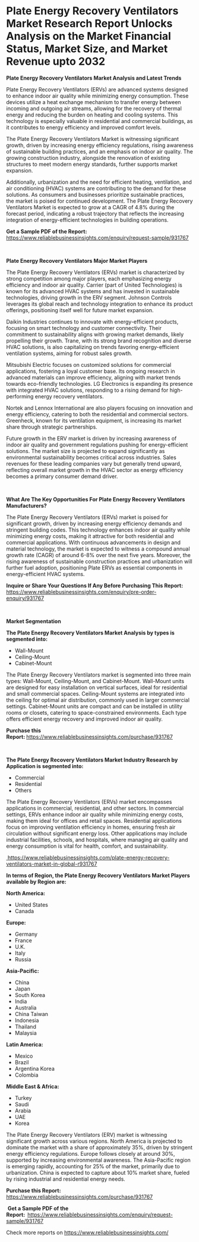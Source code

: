 <p><h1>Plate Energy Recovery Ventilators Market Research Report Unlocks Analysis on the Market Financial Status, Market Size, and Market Revenue upto 2032</h1></p><p><strong>Plate Energy Recovery Ventilators Market Analysis and Latest Trends</strong></p>
<p><p>Plate Energy Recovery Ventilators (ERVs) are advanced systems designed to enhance indoor air quality while minimizing energy consumption. These devices utilize a heat exchange mechanism to transfer energy between incoming and outgoing air streams, allowing for the recovery of thermal energy and reducing the burden on heating and cooling systems. This technology is especially valuable in residential and commercial buildings, as it contributes to energy efficiency and improved comfort levels.</p><p>The Plate Energy Recovery Ventilators Market is witnessing significant growth, driven by increasing energy efficiency regulations, rising awareness of sustainable building practices, and an emphasis on indoor air quality. The growing construction industry, alongside the renovation of existing structures to meet modern energy standards, further supports market expansion. </p><p>Additionally, urbanization and the need for efficient heating, ventilation, and air conditioning (HVAC) systems are contributing to the demand for these solutions. As consumers and businesses prioritize sustainable practices, the market is poised for continued development. The Plate Energy Recovery Ventilators Market is expected to grow at a CAGR of 4.8% during the forecast period, indicating a robust trajectory that reflects the increasing integration of energy-efficient technologies in building operations.</p></p>
<p><strong>Get a Sample PDF of the Report:&nbsp;</strong> <a href="https://www.reliablebusinessinsights.com/enquiry/request-sample/931767?utm_campaign=2811&utm_medium=2&utm_source=Github&utm_content=ia&utm_term=21032025&utm_id=plate-energy-recovery-ventilators">https://www.reliablebusinessinsights.com/enquiry/request-sample/931767</a></p>
<p>&nbsp;</p>
<p><strong>Plate Energy Recovery Ventilators Major Market Players</strong></p>
<p><p>The Plate Energy Recovery Ventilators (ERVs) market is characterized by strong competition among major players, each emphasizing energy efficiency and indoor air quality. Carrier (part of United Technologies) is known for its advanced HVAC systems and has invested in sustainable technologies, driving growth in the ERV segment. Johnson Controls leverages its global reach and technology integration to enhance its product offerings, positioning itself well for future market expansion.</p><p>Daikin Industries continues to innovate with energy-efficient products, focusing on smart technology and customer connectivity. Their commitment to sustainability aligns with growing market demands, likely propelling their growth. Trane, with its strong brand recognition and diverse HVAC solutions, is also capitalizing on trends favoring energy-efficient ventilation systems, aiming for robust sales growth.</p><p>Mitsubishi Electric focuses on customized solutions for commercial applications, fostering a loyal customer base. Its ongoing research in advanced materials can improve efficiency, aligning with market trends towards eco-friendly technologies. LG Electronics is expanding its presence with integrated HVAC solutions, responding to a rising demand for high-performing energy recovery ventilators. </p><p>Nortek and Lennox International are also players focusing on innovation and energy efficiency, catering to both the residential and commercial sectors. Greenheck, known for its ventilation equipment, is increasing its market share through strategic partnerships. </p><p>Future growth in the ERV market is driven by increasing awareness of indoor air quality and government regulations pushing for energy-efficient solutions. The market size is projected to expand significantly as environmental sustainability becomes critical across industries. Sales revenues for these leading companies vary but generally trend upward, reflecting overall market growth in the HVAC sector as energy efficiency becomes a primary consumer demand driver.</p></p>
<p>&nbsp;</p>
<p><strong>What Are The Key Opportunities For Plate Energy Recovery Ventilators Manufacturers?</strong></p>
<p><p>The Plate Energy Recovery Ventilators (ERVs) market is poised for significant growth, driven by increasing energy efficiency demands and stringent building codes. This technology enhances indoor air quality while minimizing energy costs, making it attractive for both residential and commercial applications. With continuous advancements in design and material technology, the market is expected to witness a compound annual growth rate (CAGR) of around 6-8% over the next five years. Moreover, the rising awareness of sustainable construction practices and urbanization will further fuel adoption, positioning Plate ERVs as essential components in energy-efficient HVAC systems.</p></p>
<p><strong>Inquire or Share Your Questions If Any Before Purchasing This Report:</strong> <a href="https://www.reliablebusinessinsights.com/enquiry/pre-order-enquiry/931767?utm_campaign=2811&utm_medium=2&utm_source=Github&utm_content=ia&utm_term=21032025&utm_id=plate-energy-recovery-ventilators">https://www.reliablebusinessinsights.com/enquiry/pre-order-enquiry/931767</a></p>
<p>&nbsp;</p>
<p><strong>Market Segmentation</strong></p>
<p><strong>The Plate Energy Recovery Ventilators Market Analysis by types is segmented into:</strong></p>
<p><ul><li>Wall-Mount</li><li>Ceiling-Mount</li><li>Cabinet-Mount</li></ul></p>
<p><p>The Plate Energy Recovery Ventilators market is segmented into three main types: Wall-Mount, Ceiling-Mount, and Cabinet-Mount. Wall-Mount units are designed for easy installation on vertical surfaces, ideal for residential and small commercial spaces. Ceiling-Mount systems are integrated into the ceiling for optimal air distribution, commonly used in larger commercial settings. Cabinet-Mount units are compact and can be installed in utility rooms or closets, catering to space-constrained environments. Each type offers efficient energy recovery and improved indoor air quality.</p></p>
<p><strong>Purchase this Report:&nbsp;</strong><a href="https://www.reliablebusinessinsights.com/purchase/931767?utm_campaign=2811&utm_medium=2&utm_source=Github&utm_content=ia&utm_term=21032025&utm_id=plate-energy-recovery-ventilators">https://www.reliablebusinessinsights.com/purchase/931767</a></p>
<p>&nbsp;</p>
<p><strong>The Plate Energy Recovery Ventilators Market Industry Research by Application is segmented into:</strong></p>
<p><ul><li>Commercial</li><li>Residential</li><li>Others</li></ul></p>
<p><p>The Plate Energy Recovery Ventilators (ERVs) market encompasses applications in commercial, residential, and other sectors. In commercial settings, ERVs enhance indoor air quality while minimizing energy costs, making them ideal for offices and retail spaces. Residential applications focus on improving ventilation efficiency in homes, ensuring fresh air circulation without significant energy loss. Other applications may include industrial facilities, schools, and hospitals, where managing air quality and energy consumption is vital for health, comfort, and sustainability.</p></p>
<p><a href="https://www.reliablebusinessinsights.com/plate-energy-recovery-ventilators-market-in-global-r931767?utm_campaign=2811&utm_medium=2&utm_source=Github&utm_content=ia&utm_term=21032025&utm_id=plate-energy-recovery-ventilators">&nbsp;https://www.reliablebusinessinsights.com/plate-energy-recovery-ventilators-market-in-global-r931767</a></p>
<p><strong>In terms of Region, the Plate Energy Recovery Ventilators Market Players available by Region are:</strong></p>
<p>
    <p> <strong> North America: </strong>
        <ul>
            <li>United States</li>
            <li>Canada</li>
        </ul>
        </p> 
    <p> <strong> Europe: </strong>
        <ul>
            <li>Germany</li>
            <li>France</li>
            <li>U.K.</li>
            <li>Italy</li>
            <li>Russia</li>
        </ul>
        </p> 
    <p> <strong> Asia-Pacific: </strong>
        <ul>
            <li>China</li>
            <li>Japan</li>
            <li>South Korea</li>
            <li>India</li>
            <li>Australia</li>
            <li>China Taiwan</li>
            <li>Indonesia</li>
            <li>Thailand</li>
            <li>Malaysia</li>
        </ul>
        </p> 
    <p> <strong> Latin America: </strong>
        <ul>
            <li>Mexico</li>
            <li>Brazil</li>
            <li>Argentina Korea</li>
            <li>Colombia</li>
        </ul>
        </p> 
    <p> <strong> Middle East & Africa: </strong>
        <ul>
            <li>Turkey</li>
            <li>Saudi</li>
            <li>Arabia</li>
            <li>UAE</li>
            <li>Korea</li>
        </ul>
    </p>
    </p>
<p><p>The Plate Energy Recovery Ventilators (ERV) market is witnessing significant growth across various regions. North America is projected to dominate the market with a share of approximately 35%, driven by stringent energy efficiency regulations. Europe follows closely at around 30%, supported by increasing environmental awareness. The Asia-Pacific region is emerging rapidly, accounting for 25% of the market, primarily due to urbanization. China is expected to capture about 10% market share, fueled by rising industrial and residential energy needs.</p></p>
<p><strong>Purchase this Report: </strong><a href="https://www.reliablebusinessinsights.com/purchase/931767?utm_campaign=2811&utm_medium=2&utm_source=Github&utm_content=ia&utm_term=21032025&utm_id=plate-energy-recovery-ventilators">https://www.reliablebusinessinsights.com/purchase/931767</a></p>
<p>&nbsp;<strong>Get a Sample PDF of the Report:&nbsp;&nbsp;</strong><a href="https://www.reliablebusinessinsights.com/enquiry/request-sample/931767?utm_campaign=2811&utm_medium=2&utm_source=Github&utm_content=ia&utm_term=21032025&utm_id=plate-energy-recovery-ventilators">https://www.reliablebusinessinsights.com/enquiry/request-sample/931767</a></p>
<p><strong></strong></p>
<p>Check more reports on <a href="https://www.reliablebusinessinsights.com/?utm_campaign=2811&utm_medium=2&utm_source=Github&utm_content=ia&utm_term=21032025&utm_id=plate-energy-recovery-ventilators">https://www.reliablebusinessinsights.com/</a></p>